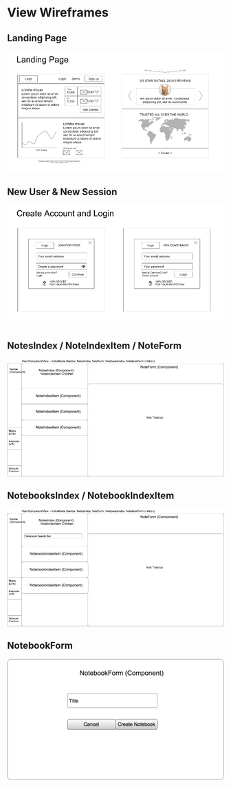 # View Wireframes

## Landing Page
![landing-page]

## New User & New Session
![new-user-and-session]

## NotesIndex / NoteIndexItem / NoteForm
![notes]

## NotebooksIndex / NotebookIndexItem
![notebooks]

## NotebookForm
![notebook-form]

[landing-page]: ./wireframes/landing_page.png
[new-user-and-session]: ./wireframes/account_creation_and_login.png


[notes]: ./wireframes/root_notes.png
[notebooks]: ./wireframes/root_notebooks.png
[notebook-form]: ./wireframes/notebook_form.png
